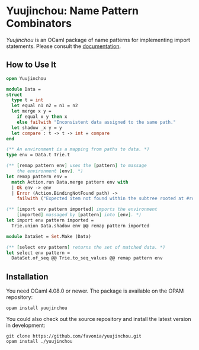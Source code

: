 # Yuujinchou: Name Pattern Combinators

_Yuujinchou_ is an OCaml package of name patterns for implementing import statements. Please consult the [documentation](https://favonia.org/yuujinchou/yuujinchou/Yuujinchou).

## How to Use It

```ocaml
open Yuujinchou

module Data =
struct
  type t = int
  let equal n1 n2 = n1 = n2
  let merge x y =
    if equal x y then x
    else failwith "Inconsistent data assigned to the same path."
  let shadow _x y = y
  let compare : t -> t -> int = compare
end

(** An environment is a mapping from paths to data. *)
type env = Data.t Trie.t

(** [remap pattern env] uses the [pattern] to massage
    the environment [env]. *)
let remap pattern env =
  match Action.run Data.merge pattern env with
  | Ok env -> env
  | Error (Action.BindingNotFound path) ->
    failwith ("Expected item not found within the subtree rooted at #root." ^ String.concat "." path ^ ".")

(** [import env pattern imported] imports the environment
    [imported] massaged by [pattern] into [env]. *)
let import env pattern imported =
  Trie.union Data.shadow env @@ remap pattern imported

module DataSet = Set.Make (Data)

(** [select env pattern] returns the set of matched data. *)
let select env pattern =
  DataSet.of_seq @@ Trie.to_seq_values @@ remap pattern env
```

## Installation

You need OCaml 4.08.0 or newer. The package is available on the OPAM repository:
```
opam install yuujinchou
```

You could also check out the source repository and install the latest version in development:
```
git clone https://github.com/favonia/yuujinchou.git
opam install ./yuujinchou
```
